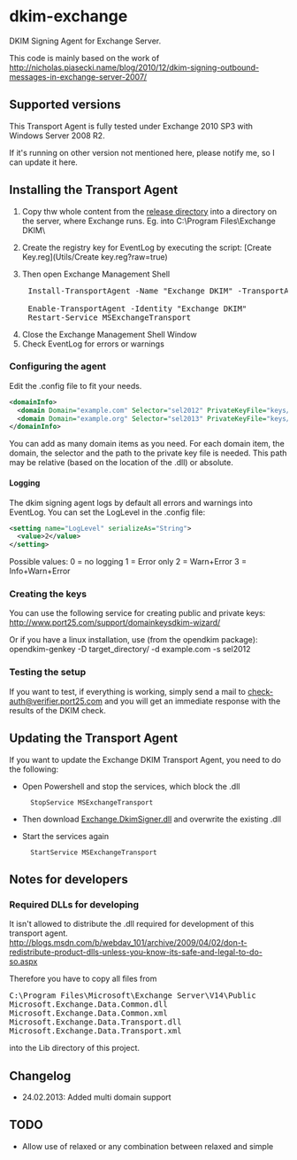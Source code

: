 dkim-exchange
=============

DKIM Signing Agent for Exchange Server.

This code is mainly based on the work of http://nicholas.piasecki.name/blog/2010/12/dkim-signing-outbound-messages-in-exchange-server-2007/

## Supported versions

This Transport Agent is fully tested under Exchange 2010 SP3 with Windows Server 2008 R2.

If it's running on other version not mentioned here, please notify me, so I can update it here.

## Installing the Transport Agent

1. Copy thw whole content from the [release directory](Src/Exchange.DkimSigner/bin/Release) into a directory on the server, where Exchange runs.
Eg. into C:\Program Files\Exchange DKIM\

2. Create the registry key for EventLog by executing the script: [Create Key.reg](Utils/Create key.reg?raw=true)


3. Then open Exchange Management Shell
<pre>
	Install-TransportAgent -Name "Exchange DKIM" -TransportAgentFactory "Exchange.DkimSigner.DkimSigningRoutingAgentFactory" -AssemblyPath "C:\Program Files\Exchange DKIM\Exchange.DkimSigner.dll"
	 
	Enable-TransportAgent -Identity "Exchange DKIM"
	Restart-Service MSExchangeTransport
</pre>
4. Close the Exchange Management Shell Window
5. Check EventLog for errors or warnings

### Configuring the agent
Edit the .config file to fit your needs.

```xml
<domainInfo>
  <domain Domain="example.com" Selector="sel2012" PrivateKeyFile="keys/example.com.private"/>
  <domain Domain="example.org" Selector="sel2013" PrivateKeyFile="keys/example.org.private"/>
</domainInfo>
```

You can add as many domain items as you need. For each domain item, the domain, the selector and the path to the private key file is needed.
This path may be relative (based on the location of the .dll) or absolute.

#### Logging
The dkim signing agent logs by default all errors and warnings into EventLog.
You can set the LogLevel in the .config file:

```xml
<setting name="LogLevel" serializeAs="String">
  <value>2</value>
</setting> 
```

Possible values:
0 = no logging
1 = Error only
2 = Warn+Error
3 = Info+Warn+Error

### Creating the keys

You can use the following service for creating public and private keys:
http://www.port25.com/support/domainkeysdkim-wizard/

Or if you have a linux installation, use (from the opendkim package):
    opendkim-genkey -D target_directory/ -d example.com -s sel2012

### Testing the setup

If you want to test, if everything is working, simply send a mail to check-auth@verifier.port25.com and you will get an immediate response with the results of the DKIM check.

## Updating the Transport Agent

If you want to update the Exchange DKIM Transport Agent, you need to do the following:

* Open Powershell and stop the services, which block the .dll

        StopService MSExchangeTransport
       
* Then download [Exchange.DkimSigner.dll](Src/Exchange.DkimSigner/bin/Release/Exchange.DkimSigner.dll?raw=true) and overwrite the existing .dll
* Start the services again

        StartService MSExchangeTransport

## Notes for developers

### Required DLLs for developing

It isn't allowed to distribute the .dll required for development of this transport agent.
http://blogs.msdn.com/b/webdav_101/archive/2009/04/02/don-t-redistribute-product-dlls-unless-you-know-its-safe-and-legal-to-do-so.aspx

Therefore you have to copy all files from 
<pre>
C:\Program Files\Microsoft\Exchange Server\V14\Public
Microsoft.Exchange.Data.Common.dll
Microsoft.Exchange.Data.Common.xml
Microsoft.Exchange.Data.Transport.dll
Microsoft.Exchange.Data.Transport.xml
</pre>
into the Lib directory of this project.

## Changelog

* 24.02.2013:
	Added multi domain support

## TODO

* Allow use of relaxed or any combination between relaxed and simple
